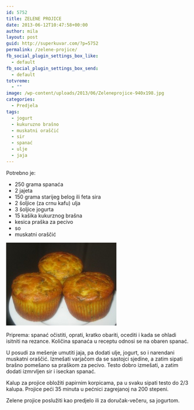 ```yaml
---
id: 5752
title: ZELENE PROJICE
date: 2013-06-12T10:47:58+00:00
author: mila
layout: post
guid: http://superkuvar.com/?p=5752
permalink: /zelene-projice/
fb_social_plugin_settings_box_like:
  - default
fb_social_plugin_settings_box_send:
  - default
totvreme:
  - ""
image: /wp-content/uploads/2013/06/Zeleneprojice-940x198.jpg
categories:
  - Predjela
tags:
  - jogurt
  - kukuruzno brašno
  - muskatni oraščić
  - sir
  - spanać
  - ulje
  - jaja
---
```

Potrebno je:

  * 250 grama spanaća
  * 2 jajeta
  * 150 grama starijeg belog ili feta sira
  * 2 šoljice (za crnu kafu) ulja
  * 3 šoljice jogurta
  * 15 kašika kukurznog brašna
  * kesica praška za pecivo
  * so
  * muskatni oraščić

<img class="alignnone size-medium wp-image-5754" src="/wp-content/uploads/2013/06/Zeleneprojice-300x225.jpg" alt="Zeleneprojice" width="300" height="225" /> 

Priprema: spanać očistiti, oprati, kratko obariti, ocediti i kada se ohladi isitniti na rezance. Količina spanaća u receptu odnosi se na obaren spanać.

U posudi za mešenje umutiti jaja, pa dodati ulje, jogurt, so i narendani muskatni oraščić. Izmešati varjačom da se sastojci sjedine, a zatim sipati brašno pomešano sa praškom za pecivo. Testo dobro izmešati, a zatim dodati izmrvljen sir i iseckan spanać.

Kalup za projice obložiti papirnim korpicama, pa u svaku sipati testo do 2/3 kalupa. Projice peći 35 minuta u pećnici zagrejanoj na 200 stepeni.

Zelene projice poslužiti kao predjelo ili za doručak-večeru, sa jogurtom.